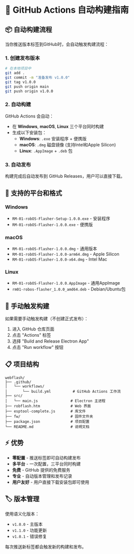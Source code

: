 # 🚀 GitHub Actions 自动构建指南

## 📦 **自动构建流程**

当你推送版本标签到GitHub时，会自动触发构建流程：

### 1. **创建发布版本**
```bash
# 在本地项目中
git add .
git commit -m "准备发布 v1.0.0"
git tag v1.0.0
git push origin main
git push origin v1.0.0
```

### 2. **自动构建**
GitHub Actions 会自动：
- 在 **Windows**, **macOS**, **Linux** 三个平台同时构建
- 生成以下安装包：
  - **Windows**: `.exe` 安装程序 + 便携版
  - **macOS**: `.dmg` 磁盘镜像 (支持Intel和Apple Silicon)
  - **Linux**: `.AppImage` + `.deb` 包

### 3. **自动发布**
构建完成后自动发布到 GitHub Releases，用户可以直接下载。

## 🎯 **支持的平台和格式**

### Windows
- `RM-01-robOS-Flasher-Setup-1.0.0.exe` - 安装程序
- `RM-01-robOS-Flasher-1.0.0.exe` - 便携版

### macOS  
- `RM-01-robOS-Flasher-1.0.0.dmg` - 通用版本
- `RM-01-robOS-Flasher-1.0.0-arm64.dmg` - Apple Silicon
- `RM-01-robOS-Flasher-1.0.0-x64.dmg` - Intel Mac

### Linux
- `RM-01-robOS-Flasher-1.0.0.AppImage` - 通用AppImage
- `rm01-robos-flasher_1.0.0_amd64.deb` - Debian/Ubuntu包

## 🔧 **手动触发构建**

如果需要手动触发构建（不创建正式发布）：

1. 进入 GitHub 仓库页面
2. 点击 "Actions" 标签  
3. 选择 "Build and Release Electron App"
4. 点击 "Run workflow" 按钮

## 📋 **项目结构**

```
webflash/
├── .github/
│   └── workflows/
│       └── build.yml          # GitHub Actions 工作流
├── src/
│   └── main.js               # Electron 主进程
├── robflash.htm              # Web 界面
├── esptool-complete.js       # 库文件
├── fw/                       # 固件文件夹
├── package.json              # 项目配置
└── README.md                 # 说明文档
```

## ⚡ **优势**

- **零配置** - 推送标签即可自动构建发布
- **多平台** - 一次配置，三平台同时构建  
- **免费** - GitHub 提供的免费服务
- **专业** - 自动版本管理和发布记录
- **用户友好** - 用户直接下载安装包即可使用

## 🏷️ **版本管理**

使用语义化版本：
- `v1.0.0` - 主版本
- `v1.1.0` - 功能更新  
- `v1.0.1` - 错误修复

每次推送新标签都会触发新的构建和发布。